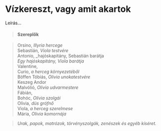 <!-- ======================================================================
--- Search engine
title:          Vízkereszt, vagy amit akartok
keywords:       vízkereszt, akar, vígjáték
description:    William Shakespeare: Vízkereszt, vagy amit akartok.
--- Menu system
order:          170
text:           Vízkereszt, vagy amit akartok
hidden:         false
umbel:          false
--- Page properties
id:             /comedies/twelfth-night
document:       
layout:         layout-2-left
$-left:         play-list
searchable:     true
======================================================================= -->

# Vízkereszt, vagy amit akartok

Leírás...

>   #### Szereplők
    
>   Orsino, _Illyria hercege_  
    Sebastián, _Viola testvére_  
    Antonio, _hajóskapitány, Sebastián barátja  
    _Egy hajóskapitány, Viola barátja_  
    Valentine,  
    Curio, _a herceg környezetéből_  
    Böffen Tóbiás, _Olivia unokatestvére_  
    Keszeg Andor  
    Malvólió, _Olivia udvarmestere_  
    Fábián,  
    Bohóc, _Olivia szolgái_  
    Olivia, _dús grófnő_  
    Viola, _a herceg szerelmese_  
    Mária, _Olivia komornája_
    
>   _Urak, papok, matrózok, törvényszolgák, zenészek és egyéb kíséret._
